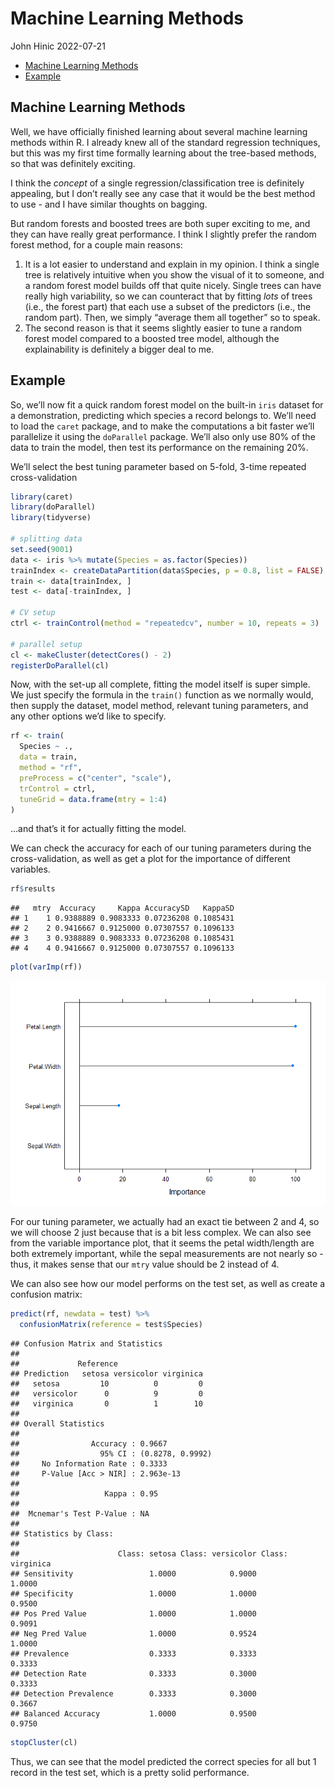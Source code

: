 Machine Learning Methods
================
John Hinic
2022-07-21

-   [Machine Learning Methods](#machine-learning-methods)
-   [Example](#example)

## Machine Learning Methods

Well, we have officially finished learning about several machine
learning methods within R. I already knew all of the standard regression
techniques, but this was my first time formally learning about the
tree-based methods, so that was definitely exciting.

I think the *concept* of a single regression/classification tree is
definitely appealing, but I don’t really see any case that it would be
the best method to use - and I have similar thoughts on bagging.

But random forests and boosted trees are both super exciting to me, and
they can have really great performance. I think I slightly prefer the
random forest method, for a couple main reasons:

1.  It is a lot easier to understand and explain in my opinion. I think
    a single tree is relatively intuitive when you show the visual of it
    to someone, and a random forest model builds off that quite nicely.
    Single trees can have really high variability, so we can counteract
    that by fitting *lots* of trees (i.e., the forest part) that each
    use a subset of the predictors (i.e., the random part). Then, we
    simply “average them all together” so to speak.
2.  The second reason is that it seems slightly easier to tune a random
    forest model compared to a boosted tree model, although the
    explainability is definitely a bigger deal to me.

## Example

So, we’ll now fit a quick random forest model on the built-in `iris`
dataset for a demonstration, predicting which species a record belongs
to. We’ll need to load the `caret` package, and to make the computations
a bit faster we’ll parallelize it using the `doParallel` package. We’ll
also only use 80% of the data to train the model, then test its
performance on the remaining 20%.

We’ll select the best tuning parameter based on 5-fold, 3-time repeated
cross-validation

``` r
library(caret)
library(doParallel)
library(tidyverse)

# splitting data
set.seed(9001)
data <- iris %>% mutate(Species = as.factor(Species))
trainIndex <- createDataPartition(data$Species, p = 0.8, list = FALSE)
train <- data[trainIndex, ]
test <- data[-trainIndex, ]

# CV setup
ctrl <- trainControl(method = "repeatedcv", number = 10, repeats = 3)

# parallel setup
cl <- makeCluster(detectCores() - 2)
registerDoParallel(cl)
```

Now, with the set-up all complete, fitting the model itself is super
simple. We just specify the formula in the `train()` function as we
normally would, then supply the dataset, model method, relevant tuning
parameters, and any other options we’d like to specify.

``` r
rf <- train(
  Species ~ .,
  data = train,
  method = "rf",
  preProcess = c("center", "scale"),
  trControl = ctrl,
  tuneGrid = data.frame(mtry = 1:4)
)
```

…and that’s it for actually fitting the model.

We can check the accuracy for each of our tuning parameters during the
cross-validation, as well as get a plot for the importance of different
variables.

``` r
rf$results
```

    ##   mtry  Accuracy     Kappa AccuracySD   KappaSD
    ## 1    1 0.9388889 0.9083333 0.07236208 0.1085431
    ## 2    2 0.9416667 0.9125000 0.07307557 0.1096133
    ## 3    3 0.9388889 0.9083333 0.07236208 0.1085431
    ## 4    4 0.9416667 0.9125000 0.07307557 0.1096133

``` r
plot(varImp(rf))
```

![](../images/unnamed-chunk-2-1.png)<!-- -->

For our tuning parameter, we actually had an exact tie between 2 and 4,
so we will choose 2 just because that is a bit less complex. We can also
see from the variable importance plot, that it seems the petal
width/length are both extremely important, while the sepal measurements
are not nearly so - thus, it makes sense that our `mtry` value should be
2 instead of 4.

We can also see how our model performs on the test set, as well as
create a confusion matrix:

``` r
predict(rf, newdata = test) %>%
  confusionMatrix(reference = test$Species)
```

    ## Confusion Matrix and Statistics
    ## 
    ##             Reference
    ## Prediction   setosa versicolor virginica
    ##   setosa         10          0         0
    ##   versicolor      0          9         0
    ##   virginica       0          1        10
    ## 
    ## Overall Statistics
    ##                                           
    ##                Accuracy : 0.9667          
    ##                  95% CI : (0.8278, 0.9992)
    ##     No Information Rate : 0.3333          
    ##     P-Value [Acc > NIR] : 2.963e-13       
    ##                                           
    ##                   Kappa : 0.95            
    ##                                           
    ##  Mcnemar's Test P-Value : NA              
    ## 
    ## Statistics by Class:
    ## 
    ##                      Class: setosa Class: versicolor Class: virginica
    ## Sensitivity                 1.0000            0.9000           1.0000
    ## Specificity                 1.0000            1.0000           0.9500
    ## Pos Pred Value              1.0000            1.0000           0.9091
    ## Neg Pred Value              1.0000            0.9524           1.0000
    ## Prevalence                  0.3333            0.3333           0.3333
    ## Detection Rate              0.3333            0.3000           0.3333
    ## Detection Prevalence        0.3333            0.3000           0.3667
    ## Balanced Accuracy           1.0000            0.9500           0.9750

``` r
stopCluster(cl)
```

Thus, we can see that the model predicted the correct species for all
but 1 record in the test set, which is a pretty solid performance.
